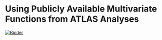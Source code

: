 # Using Publicly Available Multivariate Functions from ATLAS Analyses

[![Binder](https://mybinder.org/badge_logo.svg)](https://mybinder.org/v2/gh/lukasheinrich/use-atlas-bdt-hepdata/master)
